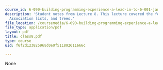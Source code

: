 ```yaml
---
course_id: 6-090-building-programming-experience-a-lead-in-to-6-001-january-iap-2005
description: 'Student notes from Lecture 8. This lecture covered the following topics:
  Association lists, and trees.'
file_location: /coursemedia/6-090-building-programming-experience-a-lead-in-to-6-001-january-iap-2005/f6f2d123825968d0e0f511802611666c_class8.pdf
file_type: application/pdf
layout: pdf
title: class8.pdf
type: course
uid: f6f2d123825968d0e0f511802611666c

---
```

None